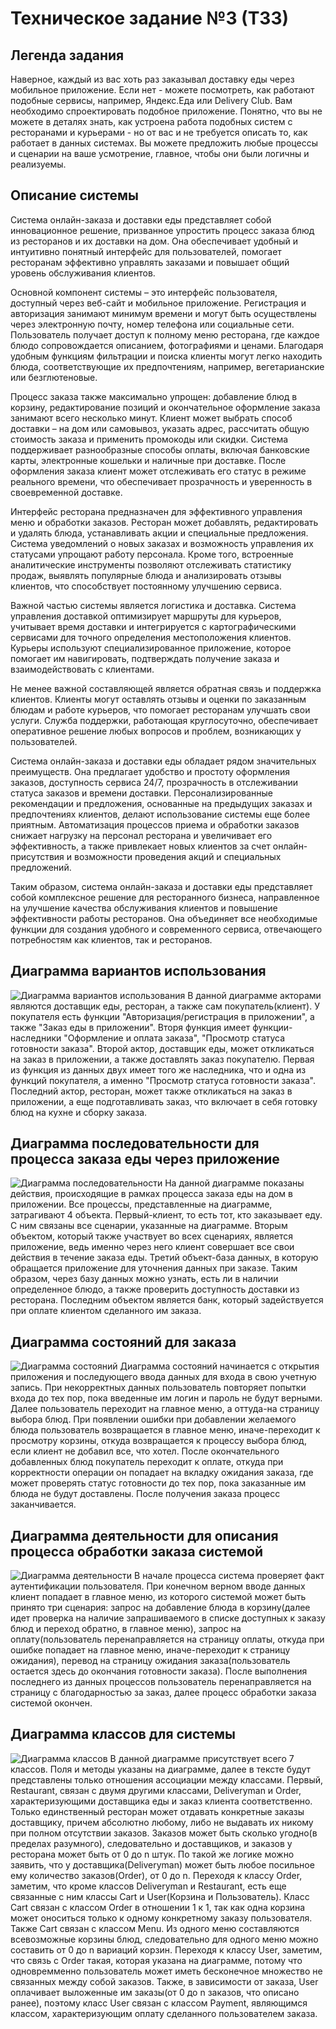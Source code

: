 # Техническое задание №3 (ТЗ3)
## Легенда задания
Наверное, каждый из вас хоть раз заказывал доставку еды через мобильное приложение. Если нет - можете посмотреть, как работают подобные сервисы, например, Яндекс.Еда или Delivery Club. Вам необходимо спроектировать подобное приложение. Понятно, что вы не можете в деталях знать, как устроена работа подобных систем с ресторанами и курьерами - но от вас и не требуется описать то, как работает в данных системах. Вы можете предложить любые процессы и сценарии на ваше усмотрение, главное, чтобы они были логичны и реализуемы.
## Описание системы
Система онлайн-заказа и доставки еды представляет собой инновационное решение, призванное упростить процесс заказа блюд из ресторанов и их доставки на дом. Она обеспечивает удобный и интуитивно понятный интерфейс для пользователей, помогает ресторанам эффективно управлять заказами и повышает общий уровень обслуживания клиентов.

Основной компонент системы – это интерфейс пользователя, доступный через веб-сайт и мобильное приложение. Регистрация и авторизация занимают минимум времени и могут быть осуществлены через электронную почту, номер телефона или социальные сети. Пользователь получает доступ к полному меню ресторана, где каждое блюдо сопровождается описанием, фотографиями и ценами. Благодаря удобным функциям фильтрации и поиска клиенты могут легко находить блюда, соответствующие их предпочтениям, например, вегетарианские или безглютеновые.

Процесс заказа также максимально упрощен: добавление блюд в корзину, редактирование позиций и окончательное оформление заказа занимают всего несколько минут. Клиент может выбрать способ доставки – на дом или самовывоз, указать адрес, рассчитать общую стоимость заказа и применить промокоды или скидки. Система поддерживает разнообразные способы оплаты, включая банковские карты, электронные кошельки и наличные при доставке. После оформления заказа клиент может отслеживать его статус в режиме реального времени, что обеспечивает прозрачность и уверенность в своевременной доставке.

Интерфейс ресторана предназначен для эффективного управления меню и обработки заказов. Ресторан может добавлять, редактировать и удалять блюда, устанавливать акции и специальные предложения. Система уведомлений о новых заказах и возможность управления их статусами упрощают работу персонала. Кроме того, встроенные аналитические инструменты позволяют отслеживать статистику продаж, выявлять популярные блюда и анализировать отзывы клиентов, что способствует постоянному улучшению сервиса.

Важной частью системы является логистика и доставка. Система управления доставкой оптимизирует маршруты для курьеров, учитывает время доставки и интегрируется с картографическими сервисами для точного определения местоположения клиентов. Курьеры используют специализированное приложение, которое помогает им навигировать, подтверждать получение заказа и взаимодействовать с клиентами.

Не менее важной составляющей является обратная связь и поддержка клиентов. Клиенты могут оставлять отзывы и оценки по заказанным блюдам и работе курьеров, что помогает ресторанам улучшать свои услуги. Служба поддержки, работающая круглосуточно, обеспечивает оперативное решение любых вопросов и проблем, возникающих у пользователей.

Система онлайн-заказа и доставки еды обладает рядом значительных преимуществ. Она предлагает удобство и простоту оформления заказов, доступность сервиса 24/7, прозрачность в отслеживании статуса заказов и времени доставки. Персонализированные рекомендации и предложения, основанные на предыдущих заказах и предпочтениях клиентов, делают использование системы еще более приятным. Автоматизация процессов приема и обработки заказов снижает нагрузку на персонал ресторана и увеличивает его эффективность, а также привлекает новых клиентов за счет онлайн-присутствия и возможности проведения акций и специальных предложений.

Таким образом, система онлайн-заказа и доставки еды представляет собой комплексное решение для ресторанного бизнеса, направленное на улучшение качества обслуживания клиентов и повышение эффективности работы ресторанов. Она объединяет все необходимые функции для создания удобного и современного сервиса, отвечающего потребностям как клиентов, так и ресторанов.
## Диаграмма вариантов использования
![Диаграмма вариантов использования](photo_5_2024-05-28_21-51-47.jpg)
В данной диаграмме акторами являются доставщик еды, ресторан, а также сам покупатель(клиент). У покупателя есть функции "Авторизация/регистрация в приложении", а также "Заказ еды в приложении". Вторя функция имеет функции-наследники "Оформление и оплата заказа", "Просмотр статуса готовности заказа". Второй актор, доставщик еды, может откликаться на заказ в приложении, а также доставлять заказ покупателю. Первая из функция из данных двух имеет того же наследника, что и одна из функций покупателя, а именно "Просмотр статуса готовности заказа". Последний актор, ресторан, может также откликаться на заказ в приложении, а еще подготавливать заказ, что включает в себя готовку блюд на кухне и сборку заказа.
## Диаграмма последовательности для процесса заказа еды через приложение
![Диаграмма последовательности](photo_1_2024-05-28_21-51-47.jpg)
На данной диаграмме показаны действия, происходящие в рамках процесса заказа еды на дом в приложении. Все процессы, представленные на диаграмме, затрагивают 4 объекта. Первый-клиент, то есть тот, кто заказывает еду. С ним связаны все сценарии, указанные на диаграмме. Вторым объектом, который также участвует во всех сценариях, является приложение, ведь именно через него клиент совершает все свои действия в течение заказа еды. Третий объект-база данных, в которую обращается приложение для уточнения данных при заказе. Таким образом, через базу данных можно узнать, есть ли в наличии определенное блюдо, а также проверить доступность доставки из ресторана. Последним объектом является банк, который задействуется при оплате клиентом сделанного им заказа.
## Диаграмма состояний для заказа
![Диаграмма состояний](photo_2_2024-05-28_21-51-47.jpg)
Диаграмма состояний начинается с открытия приложения и последующего ввода данных для входа в свою учетную запись. При некорректных данных пользователь повторяет попытки входа до тех пор, пока введенные им логин и пароль не будут верными. Далее пользователь переходит на главное меню, а оттуда-на страницу выбора блюд. При появлении ошибки при добавлении желаемого блюда пользователь возвращается в главное меню, иначе-переходит к просмотру корзины, откуда возвращается к процессу выбора блюд, если клиент не добавил все, что хотел. После окончательного добавленных блюд покупатель переходит к оплате, откуда при корректности операции он попадает на вкладку ожидания заказа, где может проверять статус готовности до тех пор, пока заказанные им блюда не будут доставлены. После получения заказа процесс заканчивается.
## Диаграмма деятельности для описания процесса обработки заказа системой
![Диаграмма деятельности](photo_4_2024-05-28_21-51-47.jpg)
В начале процесса система проверяет факт аутентификации пользователя. При конечном верном вводе данных клиент попадает в главное меню, из которого системой может быть принято три сценария: запрос на добавление блюда в корзину(далее идет проверка на наличие запрашиваемого в списке доступных к заказу блюд и переход обратно, в главное меню), запрос на оплату(пользователь перенаправляется на страницу оплаты, откуда при ошибке попадает на главное меню, иначе-переходит к страницу ожидания), перевод на страницу ожидания заказа(пользователь остается здесь до окончания готовности заказа). После выполнения последнего из данных процессов пользователь перенаправляется на страницу с благодарностью за заказ, далее процесс обработки заказа системой окончен.
## Диаграмма классов для системы
![Диаграмма классов](photo_3_2024-05-28_21-51-47.jpg)
В данной диаграмме присутствует всего 7 классов. Поля и методы указаны на диаграмме, далее в тексте будут представлены только отношения ассоциации между классами. Первый, Restaurant, связан с двумя другими классами, Deliveryman и Order, характеризующими доставщика еды и заказ клиента соответственно. Только единственный ресторан может отдавать конкретные заказы доставщику, причем абсолютно любому, либо не выдавать их никому при полном отсутствии заказов. Заказов может быть сколько угодно(в пределах разумного), следовательно и доставщиков, и заказов у ресторана может быть от 0 до n штук. По такой же логике можно заявить, что у доставщика(Deliveryman) может быть любое посильное ему количество заказов(Order), от 0 до n. Переходя к классу Order, заметим, что кроме классов Deliveryman и Restaurant, есть еще связанные с ним классы Cart и User(Корзина и Пользователь). Класс Cart связан с классом Order в отношении 1 к 1, так как одна корзина может оноситься только к одному конкретному заказу пользователя. Также Cart связан с классом Menu. Из одного меню составляются всевозможные корзины блюд, следовательно для одного меню можно составить от 0 до n вариаций корзин. Переходя к классу User, заметим, что связь с Order такая, которая указана на диаграмме, потому что одновремменно пользователь может иметь бесконечное множество не связанных между собой заказов. Также, в зависимости от заказа, User оплачивает выложенные им заказы(от 0 до n заказов, что описано ранее), поэтому класс User связан с классом Payment, являющимся классом, характеризующим оплату сделанного пользователем заказа.
